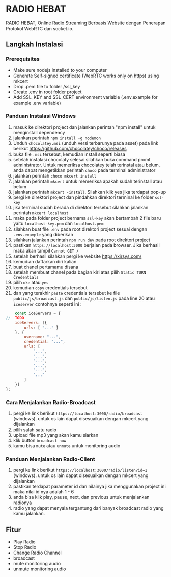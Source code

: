 # RADIO HEBAT
RADIO HEBAT, Online Radio Streaming Berbasis Website dengan Penerapan Protokol WebRTC dan socket.io.

## Langkah Instalasi
### Prerequisites
- Make sure nodejs installed to your computer
- Generate Self-signed certificate (WebRTC works only on https) using mkcert
- Drop .pem file to folder /ssl_key
- Create .env in root folder project
- Add SSL_KEY and SSL_CERT environment variable (.env.example for example .env variable)

### Panduan Instalasi Windows
1. masuk ke direktori project dan jalankan perintah "npm install" untuk menginstall dependency
2. jalankan perintah `npm install -g nodemon`
3. Unduh `chocolatey.msi` (unduh versi terbarunya pada asset) pada link berikut https://github.com/chocolatey/choco/releases
4. buka file `.msi` tersebut, kemudian install seperti biasa
5. setelah instalasi chocolaty selesai silahkan buka command promt administrator. Untuk memeriksa chocolatey telah terinstal atau belum, anda dapat mengetikkan perintah `choco` pada terminal administrator
6. jalankan perintah `choco mkcert install`
7. jalankan perintah `mkcert` untuk memeriksa apakah sudah terinstall atau belum
8. jalankan perintah `mkcert -install`. Silahkan klik yes jika terdapat pop-up
9. pergi ke direktori project dan pindahkan direktori terminal ke folder `ssl-key`
10. jika terminal sudah berada di direktori tersebut silahkan jalankan perintah `mkcert localhost`
11. maka pada folder project bernama `ssl-key` akan bertambah 2 file baru yaitu `localhost-key.pem` dan `localhost.pem`
12. silahkan buat file `.env` pada root direktori project sesuai dengan `.env.example` yang diberikan
13. silahkan jalankan perintah `npm run dev` pada root direktori project
14. pastikan `https://localhost:3000` berjalan pada browser. Jika berhasil maka akan tampil `Cannot GET /`
15. setelah berhasil silahkan pergi ke website https://xirsys.com/
16. kemudian daftarkan diri kalian
17. buat chanel pertamamu disana
18. setelah membuat chanel pada bagian kiri atas pilih `Static TURN Credentials`
19. pilih `oke` atau `yes`
20. kemudian `copy` credentials tersebut
21. dan yang terakhir `paste` credentials tersebut ke file `public/js/broadcast.js` dan `public/js/listen.js` pada line 20 atau `iceserver`
contohnya seperti ini :
```javascript
    const iceServers = {
//  TODO
    iceServers: [{
        urls: [ "..." ]
    }, {
        username: "...",
        credential: "...",
        urls: [
            "...",
            "...",
            "...",
            "...",
            "...",
            "..."
        ]
    }]
};
```

### Cara Menjalankan Radio-Broadcast
1. pergi ke link berikut `https://localhost:3000/radio/broadcast` (windows). untuk os lain dapat disesuaikan dengan mkcert yang dijalankan
2. pilih salah satu radio
3. upload file mp3 yang akan kamu siarkan
4. klik button `broadcast now`
5. kamu bisa `mute` atau `unmute` untuk monitoring audio

### Panduan Menjalankan Radio-Client
1. pergi ke link berikut `https://localhost:3000/radio/listen?id=1` (windows). untuk os lain dapat disesuaikan dengan mkcert yang dijalankan
2. pastikan terdapat parameter id dan nilainya jika menggunakan project ini maka nilai id nya adalah 1 - 6
3. anda bisa klik play, pause, next, dan previous untuk menjalankan radionya
4. radio yang dapat menyala tergantung dari banyak broadcast radio yang kamu jalankan.

## Fitur
- Play Radio
- Stop Radio
- Change Radio Channel
- broadcast
- mute monitoring audio
- unmute monitoring audio
